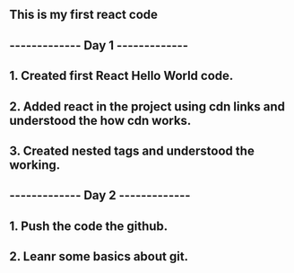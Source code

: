 ## This is my first react code

## ------------- Day 1 -------------
## 1. Created first React Hello World code.
## 2. Added react in the project using cdn links and understood the how cdn works.
## 3. Created nested tags and understood the working.

## ------------- Day 2 -------------
## 1. Push the code the github.
## 2. Leanr some basics about git.